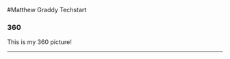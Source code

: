 #Matthew Graddy Techstart



### 360

This is my 360 picture!

<script src="//360.vizor.io/scripts/embed.js" data-vizorurl="https://360.vizor.io/embed/v/qxqaw" ></script>

***
